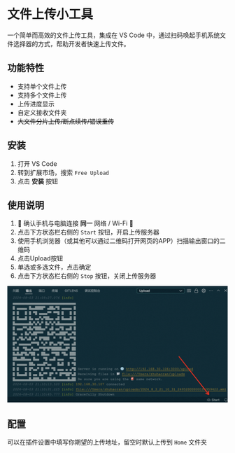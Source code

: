 # 文件上传小工具

一个简单而高效的文件上传工具，集成在 VS Code 中，通过扫码唤起手机系统文件选择器的方式，帮助开发者快速上传文件。

## 功能特性

- 支持单个文件上传
- 支持多个文件上传
- 上传进度显示
- 自定义接收文件夹
- ~~大文件分片上传/断点续传/错误重传~~

## 安装

1. 打开 VS Code
2. 转到扩展市场，搜索 ```Free Upload```
3. 点击 **安装** 按钮

## 使用说明

1. 🚨 确认手机与电脑连接 **同一** 网络 / Wi-Fi 🚨
2. 点击下方状态栏右侧的 ```Start``` 按钮，开启上传服务器
3. 使用手机浏览器（或其他可以通过二维码打开网页的APP）扫描输出窗口的二维码
4. 点击Upload按钮
5. 单选或多选文件，点击确定
6. 点击下方状态栏右侧的 ```Stop``` 按钮，关闭上传服务器

<img src="./images/example.png" alt="示例图片" style="max-height:30vh"/>

## 配置

可以在插件设置中填写你期望的上传地址，留空时默认上传到 ```Home``` 文件夹
